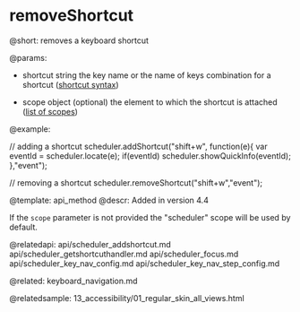removeShortcut
=============

@short:
	removes a keyboard shortcut

@params:

- shortcut		string		the key name or the name of keys combination for a shortcut (<a href="keyboard_navigation.md#shortcutsyntax">shortcut syntax</a>)
* scope			object		(optional) the element to which the shortcut is attached (<a href="keyboard_navigation.md#scopes">list of scopes</a>)


@example:

// adding a shortcut
scheduler.addShortcut("shift+w", function(e){ 
    var eventId = scheduler.locate(e); 
    if(eventId) 
        scheduler.showQuickInfo(eventId);
},"event");

// removing a shortcut
scheduler.removeShortcut("shift+w","event");

@template:	api_method
@descr:
Added in version 4.4

If the `scope` parameter is not provided the "scheduler" scope will be used by default.

@relatedapi:
api/scheduler_addshortcut.md
api/scheduler_getshortcuthandler.md
api/scheduler_focus.md
api/scheduler_key_nav_config.md
api/scheduler_key_nav_step_config.md

@related:
keyboard_navigation.md

@relatedsample:
13_accessibility/01_regular_skin_all_views.html

